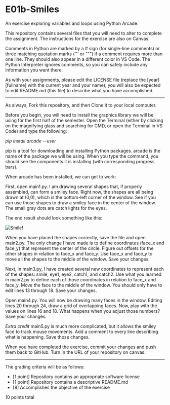 # E01b-Smiles
An exercise exploring variables and loops using Python Arcade.

This repository contains several files that you will need to alter to complete the assignment. The instructions for the exercise are also on Canvas.

Comments in Python are marked by a # sign (for single-line comments) or three matching quotation marks (''' or """) if a comment requires more than one line. They should also appear in a different color in VS Code. The Python Interpreter ignores comments, so you can safely include any information you want there.

As with your assignments, please edit the LICENSE file (replace the [year] [fullname] with the current year and your name); you will also be expected to edit README.md (this file) to describe what you have accomplished.

---

As always, Fork this repository, and then Clone it to your local computer.

Before you begin, you will need to install the graphics library we will be using for the first half of the semester. Open the Terminal (either by clicking on the magnifying glass and searching for CMD, or open the Terminal in VS Code) and type the following:

*pip install arcade --user*

pip is a tool for downloading and installing Python packages. arcade is the name of the package we will be using. When you type the command, you should see the components it is installing (with corresponding progress bars).

When arcade has been installed, we can get to work:

First, open main1.py. I am drawing several shapes that, if properly assembled, can form a smiley face. Right now, the shapes are all being drawn at (0,0), which is the bottom-left corner of the window. See if you can use those shapes to draw a smiley face in the center of the window. The small gray dots are catch lights for the eyes.

The end result should look something like this:

![Smile!](https://github.com/BL-MSCH-C220-F19/E01b-Smiles/blob/master/smile.png)

When you have placed the shapes correctly, save the file and open main2.py. The only change I have made is to define coordinates (face_x and face_y) that represent the center of the circle. Figure out offsets for the other shapes in relation to face_x and face_y. Use face_x and face_y to move all the shapes to the middle of the window. Save your changes.

Next, in main3.py, I have created several new coordinates to represent each of the shapes: smile, eye1, eye2, catch1, and catch2. Use what you learned in main2.py to define each of those coordinates in relation to face_x and face_y. Move the face to the middle of the window. You should only have to edit lines 13 through 18. Save your changes.

Open main4.py. You will now be drawing many faces in the window. Editing lines 20 through 24, draw a grid of overlapping faces. Now, play with the values on lines 16 and 18. What happens when you adjust those numbers? Save your changes.

*Extra credit* main5.py is much more complicated, but it allows the smiley face to track mouse movements. Add a comment to every line describing what is happening. Save those changes.

When you have completed the exercise, commit your changes and push them back to GitHub. Turn in the URL of your repository on canvas.

---

The grading criteria will be as follows:

* [1 point] Repository contains an appropriate software license
* [1 point] Repository contains a descriptive README.md
* [8] Accomplishes the objective of the exercise

10 points total
